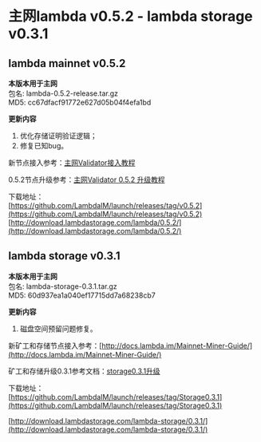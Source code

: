 # 主网lambda v0.5.2 - lambda storage v0.3.1

## lambda mainnet v0.5.2

**本版本用于主网**    
包名: lambda-0.5.2-release.tar.gz   
MD5: cc67dfacf91772e627d05b04f4efa1bd  

**更新内容**   
1. 优化存储证明验证逻辑；  
2. 修复已知bug。  


新节点接入参考：[主网Validator接入教程](http://docs.lambda.im/Mainnet-Validator-Guide/)   

0.5.2节点升级参考：[主网Validator 0.5.2 升级教程](http://docs.lambda.im/Mainnet-Validator-Upgrade-Guide/)

下载地址：  
[https://github.com/LambdaIM/launch/releases/tag/v0.5.2](https://github.com/LambdaIM/launch/releases/tag/v0.5.2)  
[http://download.lambdastorage.com/lambda/0.5.2/](http://download.lambdastorage.com/lambda/0.5.2/)

## lambda storage v0.3.1

**本版本用于主网**    
包名: lambda-storage-0.3.1.tar.gz  
MD5: 60d937ea1a040ef17715dd7a68238cb7

**更新内容**   
1. 磁盘空间预留问题修复。   


新矿工和存储节点接入参考：[http://docs.lambda.im/Mainnet-Miner-Guide/](http://docs.lambda.im/Mainnet-Miner-Guide/)   

矿工和存储升级0.3.1参考文档：[storage0.3.1升级](http://docs.lambda.im/Mainnet-Store-Upgrade/)  

下载地址：   
[https://github.com/LambdaIM/launch/releases/tag/Storage0.3.1](https://github.com/LambdaIM/launch/releases/tag/Storage0.3.1)

[http://download.lambdastorage.com/lambda-storage/0.3.1/](http://download.lambdastorage.com/lambda-storage/0.3.1/)